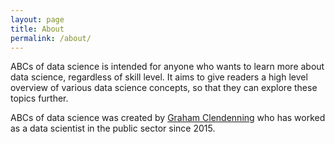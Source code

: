 ```yaml
---
layout: page
title: About
permalink: /about/
---
```


ABCs of data science is intended for anyone who wants to learn more about data science, regardless of skill level. It aims to give readers
a high level overview of various data science concepts, so that they can explore these topics further. 

ABCs of data science was created by [Graham Clendenning](https://github.com/gclen) who has worked as a data scientist in the public sector since 2015.